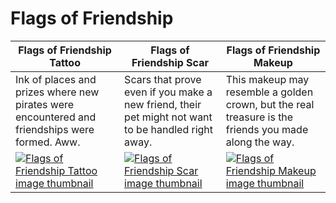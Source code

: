 # Flags of Friendship

| Flags of Friendship Tattoo | Flags of Friendship Scar | Flags of Friendship Makeup |
| -------------------------- | ------------------------ | -------------------------- |
| Ink of places and prizes where new pirates were encountered and friendships were formed. Aww. | Scars that prove even if you make a new friend, their pet might not want to be handled right away. | This makeup may resemble a golden crown, but the real treasure is the friends you made along the way. |
| [![Flags of Friendship Tattoo image thumbnail](https://seaofthieves.wiki.gg/images/d/dd/Flags_of_Friendship_Tattoo.png)](https://seaofthieves.wiki.gg/wiki/Flags_of_Friendship_Tattoo) | [![Flags of Friendship Scar image thumbnail](https://seaofthieves.wiki.gg/images/f/fb/Flags_of_Friendship_Scar.png)](https://seaofthieves.wiki.gg/wiki/Flags_of_Friendship_Scar) | [![Flags of Friendship Makeup image thumbnail](https://seaofthieves.wiki.gg/images/f/fb/Flags_of_Friendship_Makeup.png)](https://seaofthieves.wiki.gg/wiki/Flags_of_Friendship_Makeup) |
